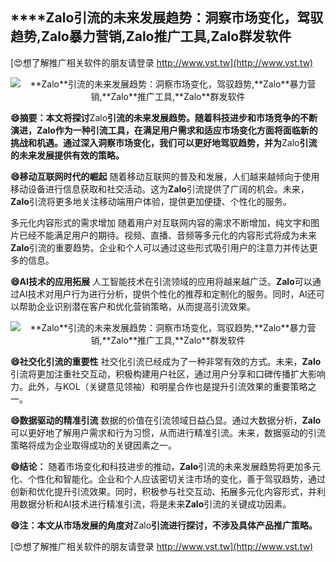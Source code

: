 ## ****Zalo**引流的未来发展趋势：洞察市场变化，驾驭趋势,**Zalo**暴力营销,**Zalo**推广工具,**Zalo**群发软件**

[😍想了解推广相关软件的朋友请登录 http://www.vst.tw](http://www.vst.tw)

 <center><img src="https://vst.tw/MP4/tuiguang/png/7.png" alt="**Zalo**引流的未来发展趋势：洞察市场变化，驾驭趋势,**Zalo**暴力营销,**Zalo**推广工具,**Zalo**群发软件"></center>

**😄摘要：本文将探讨**Zalo**引流的未来发展趋势。随着科技进步和市场竞争的不断演进，**Zalo**作为一种引流工具，在满足用户需求和适应市场变化方面将面临新的挑战和机遇。通过深入洞察市场变化，我们可以更好地驾驭趋势，并为**Zalo**引流的未来发展提供有效的策略。**

**😄移动互联网时代的崛起**
随着移动互联网的普及和发展，人们越来越倾向于使用移动设备进行信息获取和社交活动。这为**Zalo**引流提供了广阔的机会。未来，**Zalo**引流将更多地关注移动端用户体验，提供更加便捷、个性化的服务。

多元化内容形式的需求增加
随着用户对互联网内容的需求不断增加，纯文字和图片已经不能满足用户的期待。视频、直播、音频等多元化的内容形式将成为未来**Zalo**引流的重要趋势。企业和个人可以通过这些形式吸引用户的注意力并传达更多的信息。

**😄AI技术的应用拓展**
人工智能技术在引流领域的应用将越来越广泛。**Zalo**可以通过AI技术对用户行为进行分析，提供个性化的推荐和定制化的服务。同时，AI还可以帮助企业识别潜在客户和优化营销策略，从而提高引流效果。

 <center><img src="https://vst.tw/MP4/tuiguang/png/2.png" alt="**Zalo**引流的未来发展趋势：洞察市场变化，驾驭趋势,**Zalo**暴力营销,**Zalo**推广工具,**Zalo**群发软件"></center>

**😄社交化引流的重要性**
社交化引流已经成为了一种非常有效的方式。未来，**Zalo**引流将更加注重社交互动，积极构建用户社区，通过用户分享和口碑传播扩大影响力。此外，与KOL（关键意见领袖）和明星合作也是提升引流效果的重要策略之一。

**😄数据驱动的精准引流**
数据的价值在引流领域日益凸显。通过大数据分析，**Zalo**可以更好地了解用户需求和行为习惯，从而进行精准引流。未来，数据驱动的引流策略将成为企业取得成功的关键因素之一。

**😄结论：**
随着市场变化和科技进步的推动，**Zalo**引流的未来发展趋势将更加多元化、个性化和智能化。企业和个人应该密切关注市场的变化，善于驾驭趋势，通过创新和优化提升引流效果。同时，积极参与社交互动、拓展多元化内容形式，并利用数据分析和AI技术进行精准引流，将是未来**Zalo**引流的关键成功因素。

**😄注：本文从市场发展的角度对**Zalo**引流进行探讨，不涉及具体产品推广策略。**

[😍想了解推广相关软件的朋友请登录 http://www.vst.tw](http://www.vst.tw)



